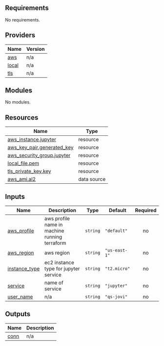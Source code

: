 ## Requirements

No requirements.

## Providers

| Name | Version |
|------|---------|
| <a name="provider_aws"></a> [aws](#provider\_aws) | n/a |
| <a name="provider_local"></a> [local](#provider\_local) | n/a |
| <a name="provider_tls"></a> [tls](#provider\_tls) | n/a |

## Modules

No modules.

## Resources

| Name | Type |
|------|------|
| [aws_instance.jupyter](https://registry.terraform.io/providers/hashicorp/aws/latest/docs/resources/instance) | resource |
| [aws_key_pair.generated_key](https://registry.terraform.io/providers/hashicorp/aws/latest/docs/resources/key_pair) | resource |
| [aws_security_group.jupyter](https://registry.terraform.io/providers/hashicorp/aws/latest/docs/resources/security_group) | resource |
| [local_file.pem](https://registry.terraform.io/providers/hashicorp/local/latest/docs/resources/file) | resource |
| [tls_private_key.key](https://registry.terraform.io/providers/hashicorp/tls/latest/docs/resources/private_key) | resource |
| [aws_ami.al2](https://registry.terraform.io/providers/hashicorp/aws/latest/docs/data-sources/ami) | data source |

## Inputs

| Name | Description | Type | Default | Required |
|------|-------------|------|---------|:--------:|
| <a name="input_aws_profile"></a> [aws\_profile](#input\_aws\_profile) | aws profile name in machine running terraform | `string` | `"default"` | no |
| <a name="input_aws_region"></a> [aws\_region](#input\_aws\_region) | aws region | `string` | `"us-east-1"` | no |
| <a name="input_instance_type"></a> [instance\_type](#input\_instance\_type) | ec2 instance type for jupyter service | `string` | `"t2.micro"` | no |
| <a name="input_service"></a> [service](#input\_service) | name of service | `string` | `"jupyter"` | no |
| <a name="input_user_name"></a> [user\_name](#input\_user\_name) | n/a | `string` | `"qs-jovi"` | no |

## Outputs

| Name | Description |
|------|-------------|
| <a name="output_conn"></a> [conn](#output\_conn) | n/a |
